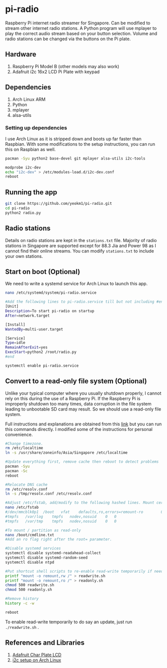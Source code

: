pi-radio
========

Raspberry Pi internet radio streamer for Singapore. Can be modified to stream other internet radio stations. A Python program will use mplayer to play the correct audio stream based on your button selection. Volume and radio stations can be changed via the buttons on the Pi plate.


## Hardware

1. Raspberry Pi Model B (other models may also work)
2. Adafruit i2c 16x2 LCD Pi Plate with keypad

## Dependencies

1. Arch Linux ARM
2. Python
3. mplayer
4. alsa-utils


### Setting up dependencies

I use Arch Linux as it is stripped down and boots up far faster than Raspbian. With some modifications to the setup instructions, you can run this on Raspbian as well.

```bash
pacman -Syu python2 base-devel git mplayer alsa-utils i2c-tools

modprobe i2c-dev
echo "i2c-dev" > /etc/modules-load.d/i2c-dev.conf
reboot
```

## Running the app

```bash
git clone https://github.com/yeokm1/pi-radio.git
cd pi-radio
python2 radio.py
```

## Radio stations

Details on radio stations are kept in the `stations.txt` file.  Majority of radio stations in Singapore are supported except for 88.3 Jia and Power 98 as I cannot find their online streams. You can modify `stations.txt` to include your own stations.


## Start on boot (Optional)

We need to write a systemd service for Arch Linux to launch this app. 

```bash
nano /etc/systemd/system/pi-radio.service

#Add the following lines to pi-radio.service till but not including #end
[Unit]
Description=To start pi-radio on startup
After=network.target

[Install]
WantedBy=multi-user.target

[Service]
Type=idle
RemainAfterExit=yes
ExecStart=python2 /root/radio.py
#end

systemctl enable pi-radio.service
```


## Convert to a read-only file system (Optional)

Unlike your typical computer where you usually shutdown properly, I cannot rely on this during the use of a Raspberry Pi. If the Raspberry Pi is improperly shutdown too many times, data corruption in the file system leading to unbootable SD card may result. So we should use a read-only file system.

Full instructions and explanations are obtained from this [link](http://ruiabreu.org/2013-06-02-booting-raspberry-pi-in-readonly.html) but you can run this commands directly. I modified some of the instructions for personal convenience.

```bash
#Change timezone.
rm /etc/localtime
ln -s /usr/share/zoneinfo/Asia/Singapore /etc/localtime

#Update everything first, remove cache then reboot to detect problems
pacman -Syu  
pacman -Sc
reboot

#Relocate DNS cache
rm /etc/resolv.conf
ln -s /tmp/resolv.conf /etc/resolv.conf

#Adjust /etc/fstab, add/modify to the following hashed lines. Mount certain directories to RAM disk.
nano /etc/fstab
#/dev/mmcblk0p1  /boot   vfat    defaults,ro,errors=remount-ro        0       0
#tmpfs   /var/log    tmpfs   nodev,nosuid    0   0
#tmpfs   /var/tmp    tmpfs   nodev,nosuid    0   0

#To mount / partition as read-only
nano /boot/cmdline.txt
#Add an ro flag right after the root= parameter.

#Disable systemd services
systemctl disable systemd-readahead-collect
systemctl disable systemd-random-seed
systemctl disable ntpd

#Put shortcut shell scripts to re-enable read-write temporarily if needed
printf "mount -o remount,rw /" > readwrite.sh
printf "mount -o remount,ro /" > readonly.sh
chmod 500 readwrite.sh
chmod 500 readonly.sh

#Remove history
history -c -w

reboot
```


To enable read-write temporarily to do say an update, just run `./readwrite.sh` .



## References and Libraries

1. [Adafruit Char Plate LCD](https://learn.adafruit.com/adafruit-16x2-character-lcd-plus-keypad-for-raspberry-pi/overview)
2. [i2c setup on Arch Linux](http://cfedk.host.cs.st-andrews.ac.uk/site/?q=2013-pi)







